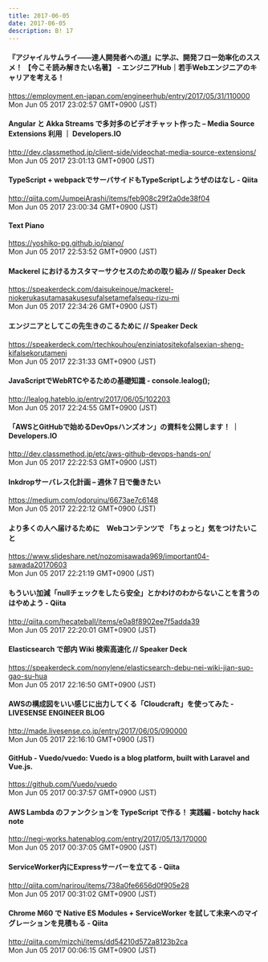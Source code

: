 ```yaml
---
title: 2017-06-05
date: 2017-06-05
description: B! 17
---
```


#### 『アジャイルサムライ――達人開発者への道』に学ぶ、開発フロー効率化のススメ！ 【今こそ読み解きたい名著】 - エンジニアHub｜若手Webエンジニアのキャリアを考える！
https://employment.en-japan.com/engineerhub/entry/2017/05/31/110000<br>
Mon Jun 05 2017 23:02:57 GMT+0900 (JST)<br>


#### Angular と Akka Streams で多対多のビデオチャット作った – Media Source Extensions 利用 ｜ Developers.IO
http://dev.classmethod.jp/client-side/videochat-media-source-extensions/<br>
Mon Jun 05 2017 23:01:13 GMT+0900 (JST)<br>


#### TypeScript + webpackでサーバサイドもTypeScriptしようぜのはなし - Qiita
http://qiita.com/JumpeiArashi/items/feb908c29f2a0de38f04<br>
Mon Jun 05 2017 23:00:34 GMT+0900 (JST)<br>


#### Text Piano
https://yoshiko-pg.github.io/piano/<br>
Mon Jun 05 2017 22:53:52 GMT+0900 (JST)<br>


#### Mackerel におけるカスタマーサクセスのための取り組み // Speaker Deck
https://speakerdeck.com/daisukeinoue/mackerel-niokerukasutamasakusesufalsetamefalsequ-rizu-mi<br>
Mon Jun 05 2017 22:34:26 GMT+0900 (JST)<br>


#### エンジニアとしてこの先生きのこるために // Speaker Deck
https://speakerdeck.com/rtechkouhou/enziniatositekofalsexian-sheng-kifalsekorutameni<br>
Mon Jun 05 2017 22:31:33 GMT+0900 (JST)<br>


#### JavaScriptでWebRTCやるための基礎知識 - console.lealog();
http://lealog.hateblo.jp/entry/2017/06/05/102203<br>
Mon Jun 05 2017 22:24:55 GMT+0900 (JST)<br>


#### 「AWSとGitHubで始めるDevOpsハンズオン」の資料を公開します！ ｜ Developers.IO
http://dev.classmethod.jp/etc/aws-github-devops-hands-on/<br>
Mon Jun 05 2017 22:22:53 GMT+0900 (JST)<br>


#### Inkdropサーバレス化計画 – 週休７日で働きたい
https://medium.com/odoruinu/6673ae7c6148<br>
Mon Jun 05 2017 22:22:12 GMT+0900 (JST)<br>


#### より多くの人へ届けるために　Webコンテンツで 「ちょっと」気をつけたいこと
https://www.slideshare.net/nozomisawada969/important04-sawada20170603<br>
Mon Jun 05 2017 22:21:19 GMT+0900 (JST)<br>


#### もういい加減「nullチェックをしたら安全」とかわけのわからないことを言うのはやめよう - Qiita
http://qiita.com/hecateball/items/e0a8f8902ee7f5adda39<br>
Mon Jun 05 2017 22:20:01 GMT+0900 (JST)<br>


#### Elasticsearch で部内 Wiki 検索高速化 // Speaker Deck
https://speakerdeck.com/nonylene/elasticsearch-debu-nei-wiki-jian-suo-gao-su-hua<br>
Mon Jun 05 2017 22:16:50 GMT+0900 (JST)<br>


#### AWSの構成図をいい感じに出力してくる「Cloudcraft」を使ってみた - LIVESENSE ENGINEER BLOG
http://made.livesense.co.jp/entry/2017/06/05/090000<br>
Mon Jun 05 2017 22:16:10 GMT+0900 (JST)<br>


#### GitHub - Vuedo/vuedo: Vuedo is a blog platform, built with Laravel and Vue.js.
https://github.com/Vuedo/vuedo<br>
Mon Jun 05 2017 00:37:57 GMT+0900 (JST)<br>


#### AWS Lambda のファンクションを TypeScript で作る！ 実践編 - botchy hack note
http://negi-works.hatenablog.com/entry/2017/05/13/170000<br>
Mon Jun 05 2017 00:37:05 GMT+0900 (JST)<br>


#### ServiceWorker内にExpressサーバーを立てる - Qiita
http://qiita.com/narirou/items/738a0fe6656d0f905e28<br>
Mon Jun 05 2017 00:31:02 GMT+0900 (JST)<br>


#### Chrome M60 で Native ES Modules + ServiceWorker を試して未来へのマイグレーションを見積もる - Qiita
http://qiita.com/mizchi/items/dd54210d572a8123b2ca<br>
Mon Jun 05 2017 00:06:15 GMT+0900 (JST)<br>


